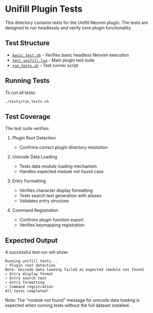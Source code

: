 # Unifill Plugin Tests

This directory contains tests for the Unifill Neovim plugin. The tests are designed to run headlessly and verify core plugin functionality.

## Test Structure

- [`basic_test.sh`](tests/basic_test.sh) - Verifies basic headless Neovim execution
- [`test_unifill.lua`](tests/test_unifill.lua) - Main plugin test suite
- [`run_tests.sh`](tests/run_tests.sh) - Test runner script

## Running Tests

To run all tests:

```bash
./tests/run_tests.sh
```

## Test Coverage

The test suite verifies:

1. Plugin Root Detection
   - Confirms correct plugin directory resolution

2. Unicode Data Loading
   - Tests data module loading mechanism
   - Handles expected module not found case

3. Entry Formatting
   - Verifies character display formatting
   - Tests search text generation with aliases
   - Validates entry structure

4. Command Registration
   - Confirms plugin function export
   - Verifies keymapping registration

## Expected Output

A successful test run will show:

```
Running unifill tests...
✓ Plugin root detection
Note: Unicode data loading failed as expected (module not found)
✓ Entry display format
✓ Entry search text
✓ Entry formatting
✓ Command registration
All tests completed!
```

Note: The "module not found" message for unicode data loading is expected when running tests without the full dataset installed.